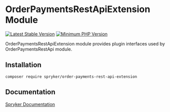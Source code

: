 # OrderPaymentsRestApiExtension Module
[![Latest Stable Version](https://poser.pugx.org/spryker/order-payments-rest-api-extension/v/stable.svg)](https://packagist.org/packages/spryker/order-payments-rest-api-extension)
[![Minimum PHP Version](https://img.shields.io/badge/php-%3E%3D%208.2-8892BF.svg)](https://php.net/)

OrderPaymentsRestApiExtension module provides plugin interfaces used by OrderPaymentsRestApi module.

## Installation

```
composer require spryker/order-payments-rest-api-extension
```

## Documentation

[Spryker Documentation](https://docs.spryker.com)
